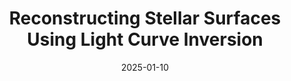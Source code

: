---
title: 'Reconstructing Stellar Surfaces Using Light Curve Inversion'
collection: publications
category: conferences
# permalink: /publication/tau-ceti
# permalink: 'https://iopscience.iop.org/article/10.3847/1538-3881/ace906/pdf'
# excerpt: 'This paper is about the number 1. The number 2 is left for future work.'
date: 2025-01-10
# venue: 'Astronomical Journal'
paperurl: 'https://ui.adsabs.harvard.edu/abs/2025AAS...24540317K/exportcitation'
# bibtexurl: 'http://academicpages.github.io/files/bibtex1.bib'
citation: 'Korolik, M., & Roettenbacher, R. 2025, in American Astronomical Society Meeting Abstracts, Vol. 245, American Astronomical Society Meeting Abstracts #245, 403.17'
---